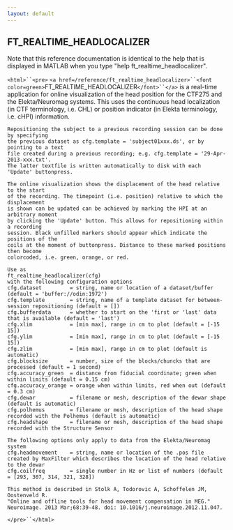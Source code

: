 ```yaml
---
layout: default
---
```


##  FT_REALTIME_HEADLOCALIZER

Note that this reference documentation is identical to the help that is displayed in MATLAB when you type "help ft_realtime_headlocalizer".

`<html>``<pre>`
    `<a href=/reference/ft_realtime_headlocalizer>``<font color=green>`FT_REALTIME_HEADLOCALIZER`</font>``</a>` is a real-time application for online visualization of
    the head position for the CTF275 and the Elekta/Neuromag systems. This uses the
    continuous head localization (in CTF terminology, i.e. CHL) or position indicator
    (in Elekta terminology, i.e. cHPI) information.
 
    Repositioning the subject to a previous recording session can be done by specifying
    the previous dataset as cfg.template = 'subject01xxx.ds', or by pointing to a text
    file created during a previous recording; e.g. cfg.template = '29-Apr-2013-xxx.txt'.
    The latter textfile is written automatically to disk with each 'Update' buttonpress.
 
    The online visualization shows the displacement of the head relative to the start
    of the recording. The timepoint (i.e. position) relative to which the displacement
    is shown can be updated can be achieved by marking the HPI at an arbitrary moment
    by clicking the 'Update' button. This allows for repositioning within a recording
    session. Black unfilled markers should appear which indicate the positions of the
    coils at the moment of buttonpress. Distance to these marked positions then become
    colorcoded, i.e. green, orange, or red.
 
    Use as
    ft_realtime_headlocalizer(cfg)
    with the following configuration options
    cfg.dataset         = string, name or location of a dataset/buffer (default = 'buffer://odin:1972')
    cfg.template        = string, name of a template dataset for between-session repositioning (default = [])
    cfg.bufferdata      = whether to start on the 'first or 'last' data that is available (default = 'last')
    cfg.xlim            = [min max], range in cm to plot (default = [-15 15])
    cfg.ylim            = [min max], range in cm to plot (default = [-15 15])
    cfg.zlim            = [min max], range in cm to plot (default is automatic)
    cfg.blocksize       = number, size of the blocks/chuncks that are processed (default = 1 second)
    cfg.accuracy_green  = distance from fiducial coordinate; green when within limits (default = 0.15 cm)
    cfg.accuracy_orange = orange when within limits, red when out (default = 0.3 cm)
    cfg.dewar           = filename or mesh, description of the dewar shape (default is automatic)
    cfg.polhemus        = filename or mesh, description of the head shape recorded with the Polhemus (default is automatic)
    cfg.headshape       = filename or mesh, description of the head shape recorded with the Structure Sensor
 
    The following options only apply to data from the Elekta/Neuromag system
    cfg.headmovement    = string, name or location of the .pos file created by MaxFilter which describes the location of the head relative to the dewar
    cfg.coilfreq        = single number in Hz or list of numbers (default = [293, 307, 314, 321, 328])
 
    This method is described in Stolk A, Todorovic A, Schoffelen JM, Oostenveld R.
    "Online and offline tools for head movement compensation in MEG."
    Neuroimage. 2013 Mar;68:39-48. doi: 10.1016/j.neuroimage.2012.11.047.
`</pre>``</html>`

